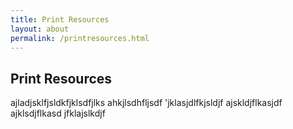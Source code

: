 ```yaml
---
title: Print Resources
layout: about
permalink: /printresources.html
---
```


## Print Resources
ajladjsklfjsldkfjklsdfjlks
ahkjlsdhfljsdf
'jklasjdlfkjsldjf
ajskldjflkasjdf
ajklsdjflkasd
jfklajslkdjf
